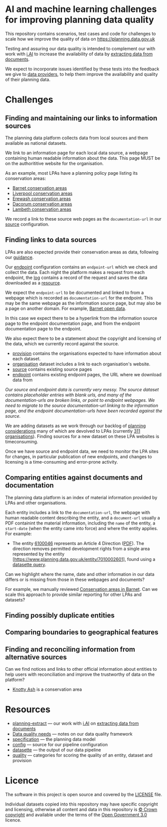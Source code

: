 # AI and machine learning challenges for improving planning data quality

This repository contains scenarios, test cases and code for challenges to scale how we improve the quality of data on https://planning.data.gov.uk

Testing and assuring our data quality is intended to complement our with work with [i.AI](https://ai.gov.uk/) to increase the availability of data by [extracting data from documents](https://github.com/digital-land/digital-land/issues/360). 

We expect to incorporate issues identified by these tests into the feedback we give to [data providers](https://submit.planning.data.gov.uk/), to help them improve the availability and quality of their planning data.

# Challenges

## Finding and maintaining our links to information sources

The planning data platform collects data from local sources and them available as national datasets.

We link to an information page for each local data source, a webpage containing human readable information about the data. 
This page MUST be on the authorititive website for the organisation. 

As an example, most LPAs have a planning policy page listing its conservation areas:

* [Barnet conservation areas](https://www.barnet.gov.uk/planning-and-building-control/conservation-and-heritage/conservation-areas) 
* [Liverpool conservation areas](https://liverpool.gov.uk/planning-and-building-control/trees-hedges-and-conservation/conservation-areas/)
* [Erewash conservation areas](https://www.erewash.gov.uk/planning-policy-section/conservation-areas.html)
* [Dacorum conservation areas](https://www.dacorum.gov.uk/home/planning-development/planning-cons-design/conservation-areas)
* [Lambeth conservation areas](https://www.lambeth.gov.uk/planning-and-building-control/conservation-and-listed-buildings/conservation-area-profiles)

We record a link to these source web pages as the `documentation-url` in our [source](https://digital-land.github.io/specification/dataset/source/) configuration.

## Finding links to data sources

LPAs are also expected provide their conservation areas as data, following our [guidance](https://www.planning.data.gov.uk/guidance/specifications/conservation-area).

Our [endpoint](https://digital-land.github.io/specification/dataset/endpoint/) configuration contains an `endpoint-url` 
which we check and collect the data. Each night the platform makes a request from each endpoint, 
the [log](https://datasette.planning.data.gov.uk/digital-land/log) contains a record of the request
and saves the data downloaded as a [resource](https://datasette.planning.data.gov.uk/digital-land/resource).

We expect the `endpoint-url` to be documented and linked to from a webpage which is recorded as `documentation-url` for the endpoint.
This may be the same webpage as the information source page, but may also be a page on another domain. 
For example, [Barnet open data](https://open.barnet.gov.uk/dataset/20yo8/conservation-areas).

In this case we expect there to be a hyperlink from the information source page to the endpoint documentation page, 
and from the endpoint documentation page to the endpoint.

We also expect there to be a statement about the copyright and licensing of the data, which we currently record against the source.

* [provision](https://datasette.planning.data.gov.uk/digital-land/provision) contains the organisations expected to have information about each dataset.
* [organisation](https://datasette.planning.data.gov.uk/digital-land/organisation) dataset includes a link to each organisation's website.
* [source](https://datasette.planning.data.gov.uk/digital-land/source) contains existing source pages
* [endpoint](https://datasette.planning.data.gov.uk/digital-land/endpoint) contains existing endpoint pages, the URL where we download data from

*Our source and endpoint data is currently very messy. The source dataset contains placeholder entries with blank urls, and many of the documentation-urls are broken links, or point to endpoint webpages. We need to migrate to the source documentation-url linking to the information page, and the endpoint documentation-urls have been recorded against the source.*

We are adding datasets as we work through our backlog of [planning considerations](https://design.planning.data.gov.uk/planning-consideration/)
many of which are devolved to LPAs (currently [311 organisations](https://datasette.planning.data.gov.uk/digital-land/role_organisation?_sort=rowid&end_date__isblank=1&role__exact=local-planning-authority)). Finding sources for a new dataset on these LPA websites is timeconsuming. 

Once we have source and endpoint data, we need to monitor the LPA sites for changes, in particular publication of new endpoints,
and changes to licensing is a time-consuming and error-prone activity. 

## Comparing entities against documents and documentation

The planning data platform is an index of material information provided by LPAs and other organisations.

Each entity includes a link to the `documentation-url`, the webpage with human readable content describing the entity, and a `document-url` usually a PDF containint the material information, including the `name` of the entity, a `start-date` (when the entity came into force) 
and where the entity applies. For example:

* The entity [6100046](https://www.planning.data.gov.uk/entity/6100046) represents an Article 4 Direction ([PDF](https://www.camden.gov.uk/documents/20142/4842163/South+Hill+Park+Article+4.pdf/47a3f006-5739-9ac3-363b-b0025e487ec4)). The direction removes permitted development rights from a single area represented by the entity [https://www.planning.data.gov.uk/entity/7010002601], found using a [datasette query](https://datasette.planning.data.gov.uk/article-4-direction-area?sql=select+entity%2C+prefix%2C+reference%2C+name%2C+geojson%2C+geometry%2C+json%2C+%0D%0A++json_extract+%28json%2C+%27%24.article-4-direction%27%29+AS+article_4_direction%2C+organisation_entity%2C+start_date%2C+end_date+from+entity+where+article_4_direction+%3D+%27A4SHP1%27).

Can we highlight where the name, date and other information in our data differs or is missing from those in these webpages and documents?

For example, we manually reviewed [Conservation areas in Barnet](https://digital-land.github.io/barnet-conservation-areas/). Can we scale this approach to provide similar reporting for other LPAs and datasets?

## Finding possibly duplicate entities

## Comparing boundaries to geographical features

## Finding and reconciling information from alternative sources

Can we find notices and links to other official information about entities to help users with reconciliation and improve the trustworthy of data on the platform?

* [Knotty Ash]() is a conservation area 

# Resources

* [planning-extract](https://github.com/i-dot-ai/planning-extract/) — our work with [i.AI](https://ai.gov.uk/) on [extracting data from documents](https://github.com/digital-land/digital-land/issues/360) 
* [Data quality needs](https://digital-land.github.io/technical-documentation/data-operations-manual/Explanation/Key-Concepts/Data-quality-needs/) — notes on our data quality framework
* [specification](https://digital-land.github.io/specification/) — the planning data model
* [config](https://github.com/digital-land/config/) — source for our pipeline configuration
* [datasette](https://datasette.planning.data.gov.uk) — the output of our data pipeline
* [quality](https://datasette.planning.data.gov.uk/digital-land/quality) — categories for scoring the quality of an entity, dataset and provision


# Licence

The software in this project is open source and covered by the [LICENSE](LICENSE) file.

Individual datasets copied into this repository may have specific copyright and licensing, otherwise all content and data in this repository is
[© Crown copyright](http://www.nationalarchives.gov.uk/information-management/re-using-public-sector-information/copyright-and-re-use/crown-copyright/)
and available under the terms of the [Open Government 3.0](https://www.nationalarchives.gov.uk/doc/open-government-licence/version/3/) licence.
